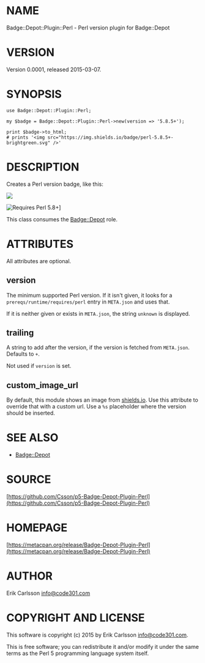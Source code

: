 # NAME

Badge::Depot::Plugin::Perl - Perl version plugin for Badge::Depot

# VERSION

Version 0.0001, released 2015-03-07.

# SYNOPSIS

    use Badge::Depot::Plugin::Perl;

    my $badge = Badge::Depot::Plugin::Perl->new(version => '5.8.5+');

    print $badge->to_html;
    # prints '<img src="https://img.shields.io/badge/perl-5.8.5+-brightgreen.svg" />'

# DESCRIPTION

Creates a Perl version badge, like this:

<div>
    <img src="https://img.shields.io/badge/perl-5.8.5+-brightgreen.svg" />
</div>

![Requires Perl 5.8+](https://img.shields.io/badge/perl-5.8.5+-brightgreen.svg)]

This class consumes the [Badge::Depot](https://metacpan.org/pod/Badge::Depot) role.

# ATTRIBUTES

All attributes are optional.

## version

The minimum supported Perl version. If it isn't given, it looks for a `prereqs/runtime/requires/perl` entry in `META.json` and uses that.

If it is neither given or exists in `META.json`, the string `unknown` is displayed.

## trailing

A string to add after the version, if the version is fetched from `META.json`. Defaults to `+`.

Not used if `version` is set.

## custom\_image\_url

By default, this module shows an image from [shields.io](https://shields.io). Use this attribute to override that with a custom url. Use a `%s` placeholder where the version should be inserted.

# SEE ALSO

- [Badge::Depot](https://metacpan.org/pod/Badge::Depot)

# SOURCE

[https://github.com/Csson/p5-Badge-Depot-Plugin-Perl](https://github.com/Csson/p5-Badge-Depot-Plugin-Perl)

# HOMEPAGE

[https://metacpan.org/release/Badge-Depot-Plugin-Perl](https://metacpan.org/release/Badge-Depot-Plugin-Perl)

# AUTHOR

Erik Carlsson <info@code301.com>

# COPYRIGHT AND LICENSE

This software is copyright (c) 2015 by Erik Carlsson <info@code301.com>.

This is free software; you can redistribute it and/or modify it under
the same terms as the Perl 5 programming language system itself.

